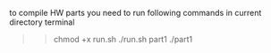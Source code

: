 to compile HW parts you need to run following commands in current directory terminal
>> chmod +x run.sh
>> ./run.sh part1 
>> ./part1 <number of child processes that you want>